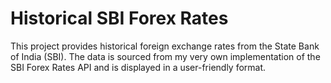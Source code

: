 # Historical SBI Forex Rates

This project provides historical foreign exchange rates from the State Bank of India (SBI). The data is sourced from my very own implementation of the SBI Forex Rates API and is displayed in a user-friendly format.
